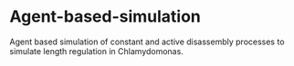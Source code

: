# Agent-based-simulation
Agent based simulation of constant and active disassembly processes to simulate length regulation in Chlamydomonas.
